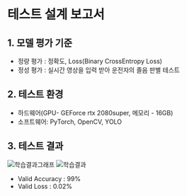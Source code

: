 # 테스트 설계 보고서

## 1. 모델 평가 기준
  - 정량 평가 : 정확도, Loss(Binary CrossEntropy Loss)      
  - 정성 평가 : 실시간 영상을 입력 받아 운전자의 졸음 판별 테스트
        
## 2. 테스트 환경
  - 하드웨어(GPU- GEForce rtx 2080super, 메모리 - 16GB)
  -  소프트웨어: PyTorch, OpenCV, YOLO

      
## 3. 테스트 결과

![학습결과그래프](https://github.com/Playdata-G-DA35/DA35-4th---DriverDrowsinessDetection/assets/156928146/20bd0017-ef6c-421b-80a4-8346d75bc65d)
![학습결과](https://github.com/Playdata-G-DA35/DA35-4th---DriverDrowsinessDetection/assets/156928146/f830faa2-4d26-4cc1-a426-8a97ce633216)

- Valid Accuracy : 99%
- Valid Loss : 0.02%
